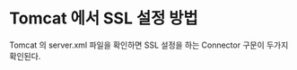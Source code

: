 # Tomcat 에서 SSL 설정 방법

Tomcat 의 server.xml 파일을 확인하면 SSL 설정을 하는 Connector 구문이 두가지 확인된다.
```

```
```

```